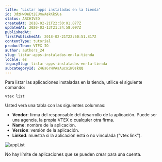 ```yaml
---
title: 'Listar apps instaladas en la tienda'
id: 3dzHwOeEt2EUmwAekKkSUa
status: ARCHIVED
createdAt: 2018-02-21T22:50:01.877Z
updatedAt: 2020-03-13T21:24:58.097Z
publishedAt: 
firstPublishedAt: 2018-02-21T22:50:51.817Z
contentType: tutorial
productTeam: VTEX IO
author: authors_24
slug: listar-apps-instaladas-en-la-tienda
locale: es
legacySlug: listar-apps-instaladas-en-la-tienda
subcategoryId: Z46a6rHVAaAucoiW0skQQ
---
```


Para listar las aplicaciones instaladas en la tienda, utilice el siguiente comando:

`vtex list`

Usted verá una tabla con las siguientes columnas:

- __Vendor__: firma del responsable del desarrollo de la aplicación. Puede ser una agencia, la propia VTEX o cualquier otra firma.
- __Name__: nombre de la aplicación.
- __Version__: versión de la aplicación.
- __Linked__: muestra si la aplicación está o no vinculada ("vtex link").

![appList](//images.contentful.com/alneenqid6w5/23dywoz95GmeAOkuwe8WWq/d1097f363859c30abd67e699fa0d23ed/appList.png)

No hay límite de aplicaciones que se pueden crear para una cuenta.

